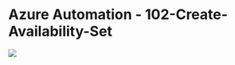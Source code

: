 # Azure Automation - 102-Create-Availability-Set 
<a href="https://portal.azure.com/#create/Microsoft.Template/uri/https%3A%2F%2Fraw.githubusercontent.com%2Fvys99AZBuild%2FAzureAutomation%2Fmaster%2F201-Create-Subnet%2Fazuredeploy.json" target="_blank">
   <img src="http://azuredeploy.net/deploybutton.png"/>
</a>
